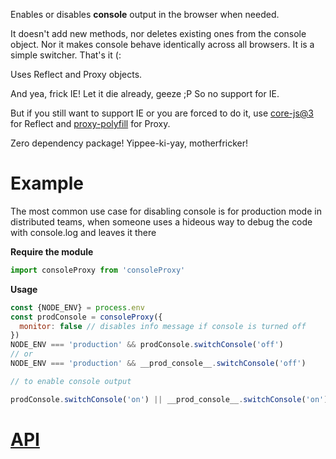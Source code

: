 Enables or disables **console** output in the browser when needed.

It doesn't add new methods, nor deletes existing ones from the console object. Nor it makes console
behave identically across all browsers. It is a simple switcher. That's it (: 

Uses Reflect and Proxy objects.

And yea, frick IE! Let it die already, geeze ;P So no support for IE.

But if you still want to support IE or you are forced to do it, use [core-js@3](https://www.npmjs.com/package/core-js) for Reflect and [proxy-polyfill](https://www.npmjs.com/package/proxy-polyfill) for Proxy.

Zero dependency package! Yippee-ki-yay, motherfricker!

# Example

The most common use case for disabling console is for production mode in distributed teams, when someone uses a hideous way to debug the code with console.log and leaves it there

**Require the module**

```js
import consoleProxy from 'consoleProxy'
```

**Usage**

```js
const {NODE_ENV} = process.env
const prodConsole = consoleProxy({
  monitor: false // disables info message if console is turned off
})
NODE_ENV === 'production' && prodConsole.switchConsole('off')  
// or
NODE_ENV === 'production' && __prod_console__.switchConsole('off')

// to enable console output

prodConsole.switchConsole('on') || __prod_console__.switchConsole('on')
```

# [API](./docs/API.md)